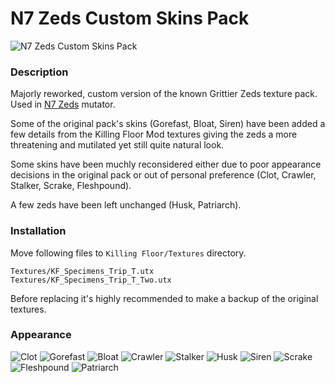 # N7 Zeds Custom Skins Pack

![N7 Zeds Custom Skins Pack](./img/Preview.png)

### Description
Majorly reworked, custom version of the known Grittier Zeds texture pack. Used in [N7 Zeds](https://steamcommunity.com/sharedfiles/filedetails/?id=2916067680) mutator.

Some of the original pack's skins (Gorefast, Bloat, Siren) have been added a few details from the Killing Floor Mod textures giving the zeds a more threatening and mutilated yet still quite natural look. 

Some skins have been muchly reconsidered either due to poor appearance decisions in the original pack or out of personal preference (Clot, Crawler, Stalker, Scrake, Fleshpound).

A few zeds have been left unchanged (Husk, Patriarch).

### Installation

Move following files to `Killing Floor/Textures` directory.

```
Textures/KF_Specimens_Trip_T.utx
Textures/KF_Specimens_Trip_T_Two.utx
```

Before replacing it's highly recommended to make a backup of the original textures.

### Appearance

![Clot](./img/Clot.jpg)
![Gorefast](./img/Gorefast.jpg)
![Bloat](./img/Bloat.jpg)
![Crawler](./img/Crawler.jpg)
![Stalker](./img/Stalker.jpg)
![Husk](./img/Husk.jpg)
![Siren](./img/Siren.jpg)
![Scrake](./img/Scrake.jpg)
![Fleshpound](./img/Fleshpound.jpg)
![Patriarch](./img/Patriarch.jpg)
